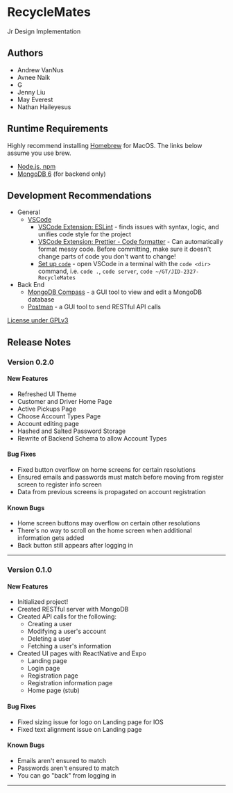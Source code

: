 # RecycleMates

Jr Design Implementation

## Authors

* Andrew VanNus
* Avnee Naik
* G
* Jenny Liu
* May Everest
* Nathan Haileyesus

## Runtime Requirements

Highly recommend installing [Homebrew](https://brew.sh/) for MacOS. The links below assume you use brew.

* [Node.js, npm](https://formulae.brew.sh/formula/node)
* [MongoDB 6](https://www.mongodb.com/docs/manual/tutorial/install-mongodb-on-os-x/) (for backend only)

## Development Recommendations

* General
  * [VSCode](https://formulae.brew.sh/cask/visual-studio-code)
    * [VSCode Extension: ESLint](https://marketplace.visualstudio.com/items?itemName=dbaeumer.vscode-eslint) - finds issues with syntax, logic, and unifies code style for the project
    * [VSCode Extension: Prettier - Code formatter](https://marketplace.visualstudio.com/items?itemName=esbenp.prettier-vscode) - Can automatically format messy code. Before committing, make sure it doesn't change parts of code you don't want to change!
    * [Set up `code`](https://code.visualstudio.com/docs/setup/mac#_launching-from-the-command-line) - open VSCode in a terminal with the `code <dir>` command, i.e. `code .`, `code server`, `code ~/GT/JID-2327-RecycleMates`
* Back End
  * [MongoDB Compass](https://www.mongodb.com/docs/manual/tutorial/install-mongodb-on-os-x/) - a GUI tool to view and edit a MongoDB database
  * [Postman](https://formulae.brew.sh/cask/postman) - a GUI tool to send RESTful API calls

[License under GPLv3](LICENSE)

## Release Notes

### Version 0.2.0

#### New Features

* Refreshed UI Theme
* Customer and Driver Home Page
* Active Pickups Page
* Choose Account Types Page
* Account editing page
* Hashed and Salted Password Storage
* Rewrite of Backend Schema to allow Account Types

#### Bug Fixes

* Fixed button overflow on home screens for certain resolutions
* Ensured emails and passwords must match before moving from register screen to register info screen
* Data from previous screens is propagated on account registration

#### Known Bugs

* Home screen buttons may overflow on certain other resolutions
* There's no way to scroll on the home screen when additional information gets added
* Back button still appears after logging in

---

### Version 0.1.0

#### New Features

* Initialized project!
* Created RESTful server with MongoDB
* Created API calls for the following:
  * Creating a user
  * Modifying a user's account
  * Deleting a user
  * Fetching a user's information
* Created UI pages with ReactNative and Expo
  * Landing page
  * Login page
  * Registration page
  * Registration information page
  * Home page (stub)

#### Bug Fixes

* Fixed sizing issue for logo on Landing page for IOS 
* Fixed text alignment issue on Landing page

#### Known Bugs

* Emails aren't ensured to match
* Passwords aren't ensured to match
* You can go "back" from logging in

---

